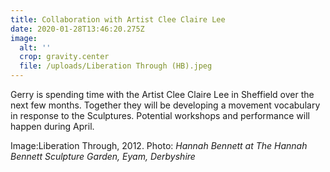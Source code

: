 ```yaml
---
title: Collaboration with Artist Clee Claire Lee
date: 2020-01-28T13:46:20.275Z
image:
  alt: ''
  crop: gravity.center
  file: /uploads/Liberation Through (HB).jpeg
---
```

Gerry is spending time with the Artist Clee Claire Lee in Sheffield over the next few months. Together they will be developing a movement vocabulary in response to the Sculptures. Potential workshops and performance will happen during April.

Image:Liberation Through, 2012.  Photo: *Hannah Bennett at The Hannah Bennett Sculpture Garden, Eyam, Derbyshire*
